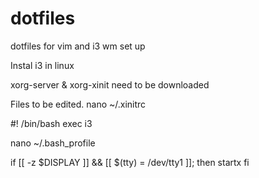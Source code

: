 # dotfiles
dotfiles for vim and i3 wm set up

Instal i3 in linux

xorg-server & xorg-xinit need to be downloaded



Files to be edited.
nano ~/.xinitrc

#! /bin/bash
exec i3


nano ~/.bash_profile

if [[ -z $DISPLAY ]] && [[ $(tty) = /dev/tty1 ]]; then
startx
fi
